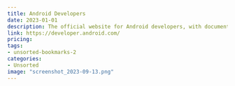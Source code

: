 ```yaml
---
title: Android Developers
date: 2023-01-01
description: The official website for Android developers, with documentation, guides, and resources.
link: https://developer.android.com/
pricing: 
tags: 
- unsorted-bookmarks-2 
categories: 
- Unsorted 
image: "screenshot_2023-09-13.png"
---
```

